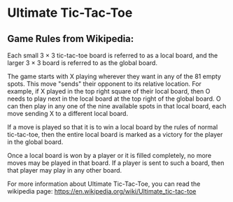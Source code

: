 # Ultimate Tic-Tac-Toe

## Game Rules from Wikipedia:

Each small 3 × 3 tic-tac-toe board is referred to as a local board, and the larger 3 × 3 board is referred to as the global board.

The game starts with X playing wherever they want in any of the 81 empty spots. This move "sends" their opponent to its relative location. For example, if X played in the top right square of their local board, then O needs to play next in the local board at the top right of the global board. O can then play in any one of the nine available spots in that local board, each move sending X to a different local board.

If a move is played so that it is to win a local board by the rules of normal tic-tac-toe, then the entire local board is marked as a victory for the player in the global board.

Once a local board is won by a player or it is filled completely, no more moves may be played in that board. If a player is sent to such a board, then that player may play in any other board.

For more information about Ultimate Tic-Tac-Toe, you can read the wikipedia page: https://en.wikipedia.org/wiki/Ultimate_tic-tac-toe
